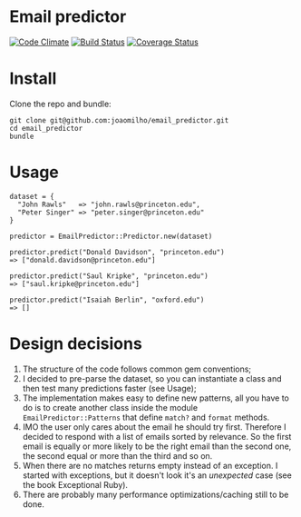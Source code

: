 Email predictor
===

[![Code Climate](https://codeclimate.com/github/joaomilho/email_predictor.png)](https://codeclimate.com/github/joaomilho/email_predictor) [![Build Status](https://travis-ci.org/joaomilho/email_predictor.svg?branch=master)](https://travis-ci.org/joaomilho/email_predictor) [![Coverage Status](https://img.shields.io/coveralls/joaomilho/email_predictor.svg)](https://coveralls.io/r/joaomilho/email_predictor?branch=master)

Install
===

Clone the repo and bundle:

```
git clone git@github.com:joaomilho/email_predictor.git
cd email_predictor
bundle
```

Usage
===



```
dataset = {
  "John Rawls"   => "john.rawls@princeton.edu",
  "Peter Singer" => "peter.singer@princeton.edu"
}

predictor = EmailPredictor::Predictor.new(dataset)

predictor.predict("Donald Davidson", "princeton.edu")
=> ["donald.davidson@princeton.edu"]

predictor.predict("Saul Kripke", "princeton.edu")
=> ["saul.kripke@princeton.edu"]

predictor.predict("Isaiah Berlin", "oxford.edu")
=> []
```

Design decisions
===

1. The structure of the code follows common gem conventions;
2. I decided to pre-parse the dataset, so you can instantiate a class and then test many predictions faster (see Usage);
3. The implementation makes easy to define new patterns, all you have to do is to create another class inside the module ```EmailPredictor::Patterns``` that define ```match?``` and ```format``` methods.
4. IMO the user only cares about the email he should try first. Therefore I decided to respond with a list of emails sorted by relevance. So the first email is equally or more likely to be the right email than the second one, the second equal or more than the third and so on.
5. When there are no matches returns empty instead of an exception. I started with exceptions, but it doesn't look it's an _unexpected_ case (see the book Exceptional Ruby).
6. There are probably many performance optimizations/caching still to be done.